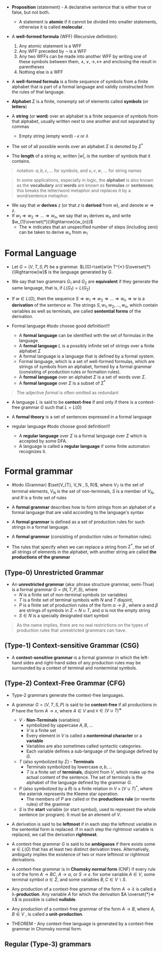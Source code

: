 

- **Proposition** (statement) - A declarative sentence that is either true or false, but not both. 
	- A statement is **atomic** if it cannot be divided into smaller statements, otherwise it is called **molecular**.
- A **well-formed formula** (WFF) (Recursive definition):
	1. Any atomic statement is a WFF
	2. Any WFF preceded by $¬$ is a WFF
	3. Any two WFFs can be made into another WFF by writing one of these symbols between them, $∧, ∨, →, ↔$ and enclosing the result in parentheses
	4. Nothing else is a WFF

- A **well-formed formula** is a finite sequence of symbols from a finite alphabet that is part of a formal language and validly constructed from the rules of that language. 


- **Alphabet** $\Sigma$ is a finite, nonempty set of elements called **symbols** (or **letters**)
- A **string** (or **word**) over an alphabet is a finite sequence of symbols from that alphabet, usually written next to one another and not separated by commas
	- Empty string (empty word) - $\epsilon$ or $\lambda$
- The set of all possible words over an alphabet $\Sigma$ is denoted by $\Sigma^*$
- The **length** of a string $w$, written $|w|$, is the number of symbols that it contains.

> notation: $a, b, c, ...$ for symbols, and $u, v, w,$ ... for string names

> In some applications, especially in logic, the **alphabet** is also known as the **vocabulary** and **words** are known as **formulas** or **sentences**; this breaks the letter/word metaphor and replaces it by a word/sentence metaphor.


- We say that $w$ **derives** $z$ (or that $z$ is **derived** from $w$), and denote $w\Rightarrow{z}$.
- If $w_{1}\Rightarrow w_{2}\Rightarrow\dots\Rightarrow w_{n}$, we say that $w_1$ derives $w_n$ and write $w_{1}\overset{*}{\Rightarrow}{w_{n}}$
	- The $∗$ indicates that an unspecified number of steps (including zero) can be taken to derive $w_n$ from $w_1$

# Formal Language

- Let $G = (V, T, S, P)$ be a grammar. $L(G)=\set{w\in T^{*}:S\overset{*}{\Rightarrow}w}$ is the language generated by $G$.

- We say that two grammars $G_{1}$ and $G_{2}$ are **equivalent** if they generate the same language, that is, if $L(G_{1}) = L(G_{2})$


- If $w\in L(G)$, then the sequence $S\Rightarrow{w_{1}}\Rightarrow{w_{2}}\Rightarrow\dots\Rightarrow{w_{n}}\Rightarrow{w}$ is a **derivation** of the sentence $w$. The strings $S, w_{1}, w_{2}, \dots, w_n,$ which contain variables as well as terminals, are called **sentential forms** of the derivation.


- Formal language #todo  choose good definition!!!
	- A **formal language** can be identified with the set of formulas in the language.
	- A **formal language** $L$ is a possibly infinite set of strings over a finite alphabet $\Sigma$
	- A formal language is a language that is defined by a formal system.
	- Formal language, which is a set of well-formed formulas, which are strings of symbols from an alphabet, formed by a formal grammar (consisting of production rules or formation rules).
	- A **formal language** over an alphabet $\Sigma$ is a set of words over $\Sigma$. 
	- A **formal language** over $\Sigma$ is a subset of $\Sigma^*$

> The adjective *formal* is often omitted as redundant


- A language $L$ is said to be **context-free** if and only if there is a context-free grammar $G$ such that $L=L(G)$

- A **formal theory** is a set of sentences expressed in a formal language

- regular language #todo  choose good definition!!!
	- A **regular language** over $\Sigma$ is a formal language over $\Sigma$ which is accepted by some DFA.
	- A language is called a **regular language** if some finite automaton recognizes it.

# Formal grammar

-  #todo  (Grammar) $\set{V_{T}, V_N , S, R}$, where $V_T$ is the set of terminal elements, $V_N$ is the set of non-terminals, $S$ is a member of $V_N$, and $R$ is a finite set of rules

- A **formal grammar** describes how to form strings from an alphabet of a formal language that are valid according to the language's syntax
- A **formal grammar** is defined as a set of production rules for such strings in a formal language.
- A **formal grammar** (consisting of production rules or formation rules).


- The rules that specify when we can replace a string from $\Sigma^*$, the set of all strings of elements in the alphabet, with another string are called **the productions of the grammar**

## (Type-0) Unrestricted Grammar


- An **unrestricted grammar** (aka: phrase structure grammar, semi-Thue) is a formal grammar $\displaystyle {\textstyle G=(N,T,P,S)}$, where
	- $\displaystyle N$ is a finite set of non-terminal symbols (or variables)
	- $\displaystyle T$ is a finite set of terminal symbols with $\displaystyle N$ and $\displaystyle T$ disjoint,
	- $\displaystyle P$ is a finite set of production rules of the form $\displaystyle \alpha \to \beta$ , where $\displaystyle \alpha$ and $\displaystyle \beta$ are strings of symbols in $\Sigma=\displaystyle N\cup T$, and $\displaystyle \alpha$ is not the empty string
	- $\displaystyle S\in N$ is a specially designated start symbol


> As the name implies, there are no real restrictions on the types of production rules that unrestricted grammars can have.

## (Type-1) Context-sensitive Grammar (CSG)

- A **context-sensitive grammar** is a formal grammar in which the left-hand sides and right-hand sides of any production rules may be surrounded by a context of terminal and nonterminal symbols. 

## (Type-2) Context-Free Grammar (CFG)

- Type-2 grammars generate the context-free languages.

- A grammar $G = (V, T, S, P)$ is said to be **context-free** if all productions in $P$ have the form $A → x$, where $A \in V$ and $x\in(V \cup T)^∗$
	- $V$ - **Non-Terminals** (variables) 
		- symbolized by uppercase $A,B,\dots$
		- $V$ is a finite set
		- Every element in $V$ is called a **nonterminal character** or a **variable**
		- Variables are also sometimes called syntactic categories. 
		- Each variable defines a sub-language of the language defined by $G$.
	- $T$ (also symbolized by $\Sigma$) - **Terminals**
		- Terminals symbolized by lowercase $a,b,\dots$
		- $T$ is a finite set of **terminals**, disjoint from $V$, which make up the actual content of the sentence. The set of terminals is the alphabet of the language defined by the grammar $G$.
	- $P$ (also symbolized by a $R$) is a finite relation in $\displaystyle V\times (V\cup T )^{*}$, where the asterisk represents the Kleene star operation. 
		- The members of $P$ are called or the **productions rule** (or rewrite rules) of the grammar 
	- $S$ is the **start** variable (or start symbol), used to represent the whole sentence (or program). It must be an element of $V$.



- A derivation is said to be **leftmost** if in each step the leftmost variable in the sentential form is replaced. If in each step the rightmost variable is replaced, we call the derivation **rightmost**.

- A context-free grammar $G$ is said to be **ambiguous** if there exists some $w∈L(G)$ that has at least two distinct derivation trees. Alternatively, ambiguity implies the existence of two or more leftmost or rightmost derivations.
- A context-free grammar is in **Chomsky normal form** (CNF) if every rule is of the form $A\to BC$,  $A\to \alpha$, or $S\to \epsilon$. for some variable $A∈V$, some terminal symbol $\alpha∈Σ$, and some variables $B,C∈V∖{S}$.

- Any production of a context-free grammar of the form $A → λ$ is called a λ-**production**. Any variable $A$ for which the derivation $A \overset{*}⇒ λ$ is possible is called **nullable**.
- Any production of a context-free grammar of the form $A → B$, where $A, B ∈ V$ , is called a **unit-production**.




- THEOREM - Any context-free language is generated by a context-free grammar in Chomsky normal form.





## Regular (Type-3) grammars



